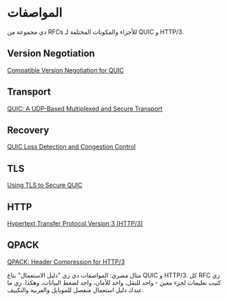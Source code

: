 # المواصفات

دي مجموعة من RFCs للأجزاء والمكونات المختلفة لـ QUIC و HTTP/3.

## Version Negotiation

[Compatible Version Negotiation for QUIC](https://datatracker.ietf.org/doc/html/rfc9368)

## Transport

[QUIC: A UDP-Based Multiplexed and Secure Transport](https://datatracker.ietf.org/doc/html/rfc9000)

## Recovery

[QUIC Loss Detection and Congestion Control](https://datatracker.ietf.org/doc/html/rfc9002)

## TLS

[Using TLS to Secure QUIC](https://datatracker.ietf.org/doc/html/rfc9001)

## HTTP

[Hypertext Transfer Protocol Version 3 (HTTP/3)](https://datatracker.ietf.org/doc/html/rfc9114)

## QPACK

[QPACK: Header Compression for HTTP/3](https://datatracker.ietf.org/doc/html/rfc9204)

مثال مصري: المواصفات دي زي "دليل الاستعمال" بتاع QUIC و HTTP/3. كل RFC زي كتيب تعليمات لجزء معين - واحد للنقل، واحد للأمان، واحد لضغط البيانات، وهكذا. زي ما عندك دليل استعمال منفصل للموبايل والعربية والتكييف.